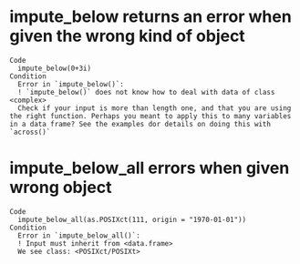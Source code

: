 # impute_below returns an error when given the wrong kind of object

    Code
      impute_below(0+3i)
    Condition
      Error in `impute_below()`:
      ! `impute_below()` does not know how to deal with data of class <complex>
      Check if your input is more than length one, and that you are using the right function. Perhaps you meant to apply this to many variables in a data frame? See the examples dor details on doing this with `across()`

# impute_below_all errors when given wrong object

    Code
      impute_below_all(as.POSIXct(111, origin = "1970-01-01"))
    Condition
      Error in `impute_below_all()`:
      ! Input must inherit from <data.frame>
      We see class: <POSIXct/POSIXt>

